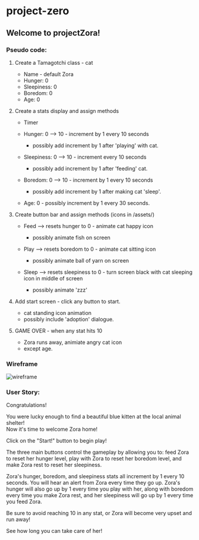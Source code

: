 # project-zero
<h2>Welcome to projectZora!</h2>

<h3>Pseudo code:</h3>

1. Create a Tamagotchi class - cat
    - Name - default Zora
    - Hunger: 0
    - Sleepiness: 0
    - Boredom: 0
    - Age: 0

2. Create a stats display and assign methods
    - Timer 
    - Hunger: 0 --> 10 - increment by 1 every 10 seconds 
        - possibly add increment by 1 after 'playing' with cat.

    - Sleepiness: 0 --> 10 - increment every 10 seconds 
        - possibly add increment by 1 after 'feeding' cat.

    - Boredom: 0 --> 10 - increment by 1 every 10 seconds
       - possibly add increment by 1 after making cat 'sleep'. 

    - Age: 0 - possibly increment by 1 every 30 seconds. 


3. Create button bar and assign methods (icons in /assets/)
    - Feed --> resets hunger to 0 - animate cat happy icon
        - possibly animate fish on screen

    - Play --> resets boredom to 0 - animate cat sitting icon
        - possibly animate ball of yarn on screen

    - Sleep --> resets sleepiness to 0 - turn screen black with cat sleeping icon in middle of screen
        - possibly animate 'zzz'

4. Add start screen - click any button to start.
    - cat standing icon animation
    - possibly include 'adoption' dialogue. 

5. GAME OVER - when any stat hits 10
    - Zora runs away, animiate angry cat icon
    - except age.
    
<h3>Wireframe</h3>

![wireframe](https://media.git.generalassemb.ly/user/32534/files/1f684780-4e75-11eb-9c52-e6f4a63e2526)

<h3>User Story:</h3>
<p>Congratulations!
        
   You were lucky enough to find a beautiful blue kitten at the local animal shelter! <br />
   Now it's time to welcome Zora home!
        
   Click on the "Start!" button to begin play!

   The three main buttons control the gameplay by allowing you to:
   feed Zora to reset her hunger level,
   play with Zora to reset her boredom level,
   and make Zora rest to reset her sleepiness.

   Zora's hunger, boredom, and sleepiness stats all increment by 1 every 10 seconds. You will hear an alert from Zora every time they go up. Zora's hunger will also go up by 1 every time you play with her, along with boredom every time you make Zora rest, and her sleepiness will go up by 1 every time you feed Zora. 
            
   Be sure to avoid reaching 10 in any stat, or Zora will become very upset and run away! 
       

   See how long you can take care of her!
   </p>
